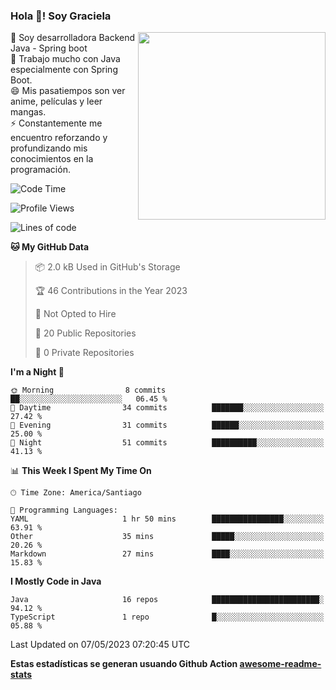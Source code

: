 ### Hola 👋! Soy Graciela

<img align='right' src="https://user-images.githubusercontent.com/74038190/221352975-94759904-aa4c-4032-a8ab-b546efb9c478.gif" width="300">

<p>🔭 Soy desarrolladora Backend Java - Spring boot<br>
🌱 Trabajo mucho con Java especialmente con Spring Boot.<br>
😄 Mis pasatiempos son ver anime, películas y leer mangas.<br>
⚡ Constantemente me encuentro reforzando y profundizando mis conocimientos en la programación.</p>

<!--START_SECTION:waka-->
![Code Time](http://img.shields.io/badge/Code%20Time-2%20hrs%2053%20mins-blue)

![Profile Views](http://img.shields.io/badge/Profile%20Views-6-blue)

![Lines of code](https://img.shields.io/badge/From%20Hello%20World%20I%27ve%20Written-55.8%20thousand%20lines%20of%20code-blue)

**🐱 My GitHub Data** 

> 📦 2.0 kB Used in GitHub's Storage 
 > 
> 🏆 46 Contributions in the Year 2023
 > 
> 🚫 Not Opted to Hire
 > 
> 📜 20 Public Repositories 
 > 
> 🔑 0 Private Repositories 
 > 
**I'm a Night 🦉** 

```text
🌞 Morning                8 commits           ██░░░░░░░░░░░░░░░░░░░░░░░   06.45 % 
🌆 Daytime                34 commits          ███████░░░░░░░░░░░░░░░░░░   27.42 % 
🌃 Evening                31 commits          ██████░░░░░░░░░░░░░░░░░░░   25.00 % 
🌙 Night                  51 commits          ██████████░░░░░░░░░░░░░░░   41.13 % 
```


📊 **This Week I Spent My Time On** 

```text
🕑︎ Time Zone: America/Santiago

💬 Programming Languages: 
YAML                     1 hr 50 mins        ████████████████░░░░░░░░░   63.91 % 
Other                    35 mins             █████░░░░░░░░░░░░░░░░░░░░   20.26 % 
Markdown                 27 mins             ████░░░░░░░░░░░░░░░░░░░░░   15.83 % 
```

**I Mostly Code in Java** 

```text
Java                     16 repos            ████████████████████████░   94.12 % 
TypeScript               1 repo              █░░░░░░░░░░░░░░░░░░░░░░░░   05.88 % 
```




 Last Updated on 07/05/2023 07:20:45 UTC
<!--END_SECTION:waka-->


<!--
**gracielaContreras/gracielaContreras** is a ✨ _special_ ✨ repository because its `README.md` (this file) appears on your GitHub profile.

Here are some ideas to get you started:

- 🔭 I’m currently working on ...
- 🌱 I’m currently learning ...
- 👯 I’m looking to collaborate on ...
- 🤔 I’m looking for help with ...
- 💬 Ask me about ...
- 📫 How to reach me: ...
- 😄 Pronouns: ...
- ⚡ Fun fact: ...
-->

**Estas estadísticas se generan usuando Github Action [awesome-readme-stats](https://github.com/anmol098/waka-readme-stats)**
